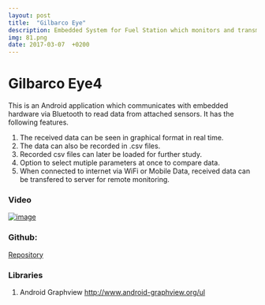 ```yaml
---
layout: post
title:  "Gilbarco Eye"
description: Embedded System for Fuel Station which monitors and transmits different parameters over Bluetooth and Internet.
img: 81.png
date: 2017-03-07  +0200
---
```


# Gilbarco Eye4

This is an Android application which communicates with embedded hardware via Bluetooth to read data from attached sensors. It has the following features.  
1) The received data can be seen in graphical format in real time.  
2) The data can also be recorded in .csv files.  
3) Recorded csv files can later be loaded for further study.  
4) Option to select mutiple parameters at once to compare data.  
5) When connected to internet via WiFi or Mobile Data, received data can be transfered to server for remote monitoring.  

### Video
[![image](http://img.youtube.com/vi/_9MkpmT0o2M/0.jpg)](https://www.youtube.com/watch?v=_9MkpmT0o2M)

### Github:
[Repository](https://github.com/bakshizaki/Third-Eye)

### Libraries
1) Android Graphview http://www.android-graphview.org/ul